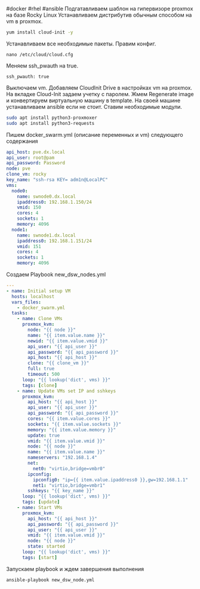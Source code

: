 #docker #rhel #ansible 
Подгатавливаем шаблон на гипервизоре proxmox на базе Rocky Linux 
Устанавливаем дистрибутив обычным способом на vm в proxmox.
```bash
yum install cloud-init -y
```
Устанавливаем все необходимые пакеты.
Правим конфиг.
```
nano /etc/cloud/cloud.cfg
```
Меняем ssh_pwauth на true.
```
ssh_pwauth: true
```
Выключаем vm. Добавляем CloudInit Drive в настройках vm на proxmox.
На вкладке Cloud-Init задаем учетку с паролем.
Жмем Regenerate image и конвертируем виртуальную машину в template.
На своей машине устанавливаем ansible если не стоит.
Ставим необходимые модули.
```bash
sudo apt install python3-proxmoxer
sudo apt install python3-requests
```
Пишем docker_swarm.yml (описание переменных и vm) следующего содержания
```yml
api_host: pve.dx.local
api_user: root@pam
api_password: Password
node: pve
clone_vm: rocky
key_name: "ssh-rsa KEY= adm1n@LocalPC"
vms:
  node0:
    name: swnode0.dx.local
    ipaddress0: 192.168.1.150/24
    vmid: 150
    cores: 4
    sockets: 1
    memory: 4096
  node1:
    name: swnode1.dx.local
    ipaddress0: 192.168.1.151/24
    vmid: 151
    cores: 4
    sockets: 1
    memory: 4096
```
Создаем Playbook new_dsw_nodes.yml
```yaml
---
- name: Initial setup VM
  hosts: localhost
  vars_files:
    - docker_swarm.yml
  tasks:
    - name: Clone VMs
      proxmox_kvm:
        node: "{{ node }}"
        name: "{{ item.value.name }}"
        newid: "{{ item.value.vmid }}"
        api_user: "{{ api_user }}"
        api_password: "{{ api_password }}"
        api_host: "{{ api_host }}"
        clone: "{{ clone_vm }}"
        full: true
        timeout: 500
      loop: "{{ lookup('dict', vms) }}"
      tags: [clone]
    - name: Update VMs set IP and sshkeys
      proxmox_kvm:
        api_host: "{{ api_host }}"
        api_user: "{{ api_user }}"
        api_password: "{{ api_password }}"
        cores: "{{ item.value.cores }}"
        sockets: "{{ item.value.sockets }}"
        memory: "{{ item.value.memory }}"
        update: true
        vmid: "{{ item.value.vmid }}"
        node: "{{ node }}"
        name: "{{ item.value.name }}"
        nameservers: "192.168.1.4"
        net:
          net0: "virtio,bridge=vmbr0"
        ipconfig:
          ipconfig0: "ip={{ item.value.ipaddress0 }},gw=192.168.1.1"
          net1: "virtio,bridge=vmbr1"
        sshkeys: "{{ key_name }}"
      loop: "{{ lookup('dict', vms) }}"
      tags: [update]
    - name: Start VMs
      proxmox_kvm:
        api_host: "{{ api_host }}"
        api_password: "{{ api_password }}"
        api_user: "{{ api_user }}"
        vmid: "{{ item.value.vmid }}"
        node: "{{ node }}"
        state: started
      loop: "{{ lookup('dict', vms) }}"
      tags: [start]
```
Запускаем playbook и ждем завершения выполнения
```bash
ansible-playbook new_dsw_node.yml
```